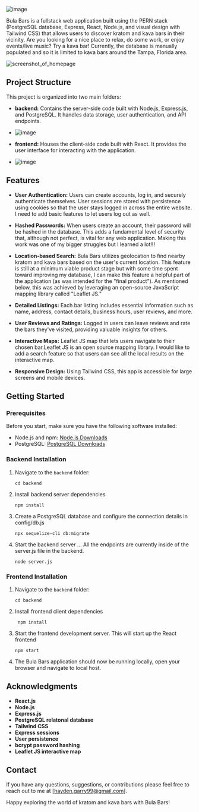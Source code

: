 ![image](https://github.com/Hayden-git/capstone-project/assets/105612431/f08b3e2d-c9f0-4526-9f2c-397966198329)

Bula Bars is a fullstack web application built using the PERN stack (PostgreSQL database, Express, React, Node.js, and visual design with Tailwind CSS) that allows users to discover kratom and kava bars in their vicinity. Are you looking for a nice place to relax, do some work, or enjoy events/live music? Try a kava bar! Currently, the database is manually populated and so it is limited to kava bars around the Tampa, Florida area. 

![screenshot_of_homepage](https://github.com/Hayden-git/capstone-project/assets/105612431/8773f12e-22dd-4ae6-b0b6-ba388baafa80)


## Project Structure

This project is organized into two main folders:

- **backend:** Contains the server-side code built with Node.js, Express.js, and PostgreSQL. It handles data storage, user authentication, and API endpoints.
 - ![image](https://github.com/Hayden-git/capstone-project/assets/105612431/40124e53-3d7f-41cb-9567-3efbe0a7f479)

- **frontend:** Houses the client-side code built with React. It provides the user interface for interacting with the application.
 - ![image](https://github.com/Hayden-git/capstone-project/assets/105612431/bdf74cf8-473e-4027-9c38-029ce6a62988)

## Features

- **User Authentication:** Users can create accounts, log in, and securely authenticate themselves. User sessions are stored with persistence using cookies so that the user stays logged in across the entire website. I need to add basic features to let users log out as well.  

- **Hashed Passwords:** When users create an account, their password will be hashed in the database. This adds a fundamental level of security that, although not perfect, is vital for any web application. Making this work was one of my bigger struggles but I learned a lot!!!

- **Location-based Search:** Bula Bars utilizes geolocation to find nearby kratom and kava bars based on the user's current location. This feature is still at a minimum viable product stage but with some time spent toward improving my database, I can make this feature a helpful part of the application (as was intended for the "final product"). As mentioned below, this was achieved by leveraging an open-source JavaScript mapping library called "Leaflet JS."

- **Detailed Listings:** Each bar listing includes essential information such as name, address, contact details, business hours, user reviews, and more.

- **User Reviews and Ratings:** Logged in users can leave reviews and rate the bars they've visited, providing valuable insights for others.

- **Interactive Maps:** Leaflet JS map that lets users navigate to their chosen bar.Leaflet JS is an open source mapping library. I would like to add a search feature so that users can see all the local results on the interactive map. 

- **Responsive Design:** Using Tailwind CSS, this app is accessible for large screens and mobile devices.  

## Getting Started

### Prerequisites

Before you start, make sure you have the following software installed:

- Node.js and npm: [Node.js Downloads](https://nodejs.org/en/download/)
- PostgreSQL: [PostgreSQL Downloads](https://www.postgresql.org/download/)

### Backend Installation

1. Navigate to the `backend` folder:
   ```shell
   cd backend
2. Install backend server dependencies
    ```shell
    npm install
3. Create a PostgreSQL database and configure the connection details in config/db.js
   ```shell
   npx sequelize-cli db:migrate
4. Start the backend server ... All the endpoints are currently inside of the server.js file in the backend.
   ```shell
   node server.js

### Frontend Installation

1. Navigate to the `backend` folder:
   ```shell
   cd backend
2. Install frontend client dependencies
   ```shell
    npm install
3. Start the frontend development server. This will start up the React frontend
   ```shell
   npm start
4. The Bula Bars application should now be running locally, open your browser and navigate to local host.

## Acknowledgments
- **React.js**
- **Node.js**
- **Express.js**
- **PostgreSQL relatonal database**
- **Tailwind CSS**
- **Express sessions**
- **User persistence**
- **bcrypt password hashing**
- **Leaflet JS interactive map**

## Contact
If you have any questions, suggestions, or contributions please feel free to reach out to me at [hayden.garry99@gmail.com].

Happy exploring the world of kratom and kava bars with Bula Bars!

